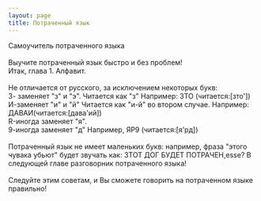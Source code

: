 ```yaml
---
layout: page
title: Потраченный язык
---
```

Самоучитель потраченного языка<br/>
<br/>
Выучите потраченный язык быстро и без проблем!<br/>
Итак, глава 1. Алфавит. <br/>
<br/>
Не отличается от русского, за исключением некоторых букв:<br/>
З- заменяет "з" и "э". Читается как "з" Например: ЗТО (читается:[зто'])<br/>
И-заменяет "и" и "й" Читается как "и-й" во втором случае. Например: ДАВАИ(читается:[дава'ий])<br/>
R-иногда заменяет "я".<br/>
9-иногда заменяет "д" Например, ЯР9 (читается:[я'рд])<br/>
<br/>
Потраченный язык не имеет маленьких букв: например, фраза "этого чувака убьют" будет звучать как: ЗТОТ ДОГ БУДЕТ ПОТРАЧЕН,esse?
В следующей главе разговорник потраченного языка!<br/>
<br/>
Следуйте этим советам, и Вы сможете говорить на потраченном языке правильно!
